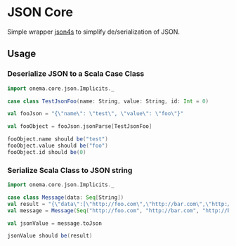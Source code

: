 JSON Core
=========

Simple wrapper [json4s](https://github.com/json4s/json4s) to simplify
de/serialization of JSON.

Usage
-----
### Deserialize JSON to a Scala Case Class
```scala
import onema.core.json.Implicits._

case class TestJsonFoo(name: String, value: String, id: Int = 0)

val fooJson = "{\"name\": \"test\", \"value\": \"foo\"}"

val fooObject = fooJson.jsonParse[TestJsonFoo]

fooObject.name should be("test")
fooObject.value should be("foo")
fooObject.id should be(0)
```

### Serialize Scala Class to JSON string
```scala
import onema.core.json.Implicits._

case class Message(data: Seq[String])
val result = "{\"data\":[\"http://foo.com\",\"http://bar.com\",\"http://baz.com\",\"http://blah.org\"]}"
val message = Message(Seq("http://foo.com", "http://bar.com", "http://baz.com", "http://blah.org"))

val jsonValue = message.toJson

jsonValue should be(result)
```